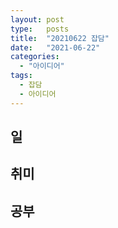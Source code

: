 ```yaml
---
layout: post
type:   posts
title:  "20210622 잡담"
date:   "2021-06-22"
categories:
  - "아이디어"
tags:
  - 잡담
  - 아이디어
---
```


## 일


## 취미


## 공부


